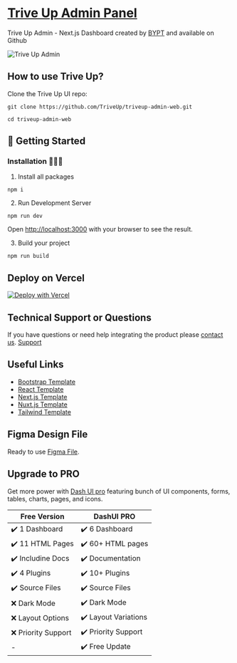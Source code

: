 # [Trive Up Admin Panel]()

Trive Up Admin - Next.js Dashboard created by [BYPT](https://bypt.in/) and available on Github

![Trive Up Admin](https://github.com/vishal-bypt/triveup-admin)

## How to use Trive Up?

Clone the Trive Up UI repo:

```
git clone https://github.com/TriveUp/triveup-admin-web.git
```

```
cd triveup-admin-web
```

## 🚀 Getting Started

### Installation 👨🏻‍💻

1. Install all packages

```
npm i
```

2. Run Development Server

```
npm run dev
```

Open [http://localhost:3000](http://localhost:3000) with your browser to see the result.

3. Build your project

```
npm run build
```

## Deploy on Vercel

[![Deploy with Vercel](https://vercel.com/button)](https://vercel.com/new/clone?repository-url=https%3A%2F%2Fgithub.com%2Fcodescandy%2Fdashui-free-nextjs-admin-template.git&project-name=dashui-nextjs-admin-dashboard&repository-name=dashui-free-nextjs-admin-template&skippable-integrations=1)

## Technical Support or Questions

If you have questions or need help integrating the product please [contact us](https://codescandy.com/contact-us/). [Support](https://github.com/codescandy/Dash-UI/discussions)

## Useful Links

-  [Bootstrap Template](https://dashui.codescandy.com/free-bootstrap-5-admin-dashboard-template.html)
-  [React Template](https://dashui.codescandy.com/free-reactjs-admin-dashboard-template.html)
-  [Next.js Template](https://dashui.codescandy.com/free-next-js-admin-dashboard-template.html)
-  [Nuxt.js Template](https://dashui.codescandy.com/free-nuxt-js-admin-dashboard-template.html)
-  [Tailwind Template](https://dashui.codescandy.com/free-tailwindcss-admin-dashboard-html-template.html)

## Figma Design File

Ready to use [Figma File](https://www.figma.com/community/file/1259105309122518026/dash-ui-admin-dashboard-template).

## Upgrade to PRO

Get more power with [Dash UI pro](https://dashui.codescandy.com/) featuring bunch of UI components, forms, tables, charts, pages, and icons.

| Free Version                                                                                       | DashUI PRO                                                                                  |
| -------------------------------------------------------------------------------------------------- | ------------------------------------------------------------------------------------------- |
| ✔️ 1 Dashboard                                                                                     | ✔️ 6 Dashboard                                                                              |
| ✔️ 11 HTML Pages                                                                                   | ✔️ 60+ HTML pages                                                                           |
| ✔️ Includine Docs                                                                                  | ✔️ Documentation                                                                            |
| ✔️ 4 Plugins                                                                                       | ✔️ 10+ Plugins                                                                              |
| ✔️ Source Files                                                                                    | ✔️ Source Files                                                                             |
| ❌ Dark Mode                                                                                       | ✔️ Dark Mode                                                                                |
| ❌ Layout Options                                                                                  | ✔️ Layout Variations                                                                        |
| ❌ Priority Support                                                                                | ✔️ Priority Support                                                                         |
| -                                                                                                  | ✔️ Free Update                                                                              |

